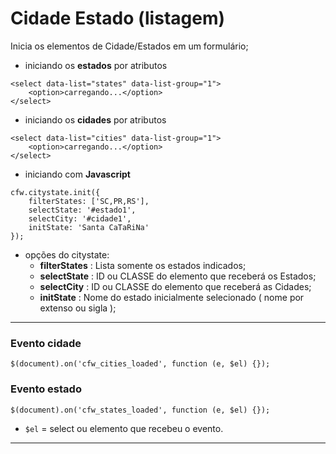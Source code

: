 ﻿# Cidade Estado (listagem)

Inicia os elementos de Cidade/Estados em um formulário;

* iniciando os **estados** por atributos

```
<select data-list="states" data-list-group="1">
    <option>carregando...</option>
</select>
```

* iniciando os **cidades** por atributos

```
<select data-list="cities" data-list-group="1">
    <option>carregando...</option>
</select>
```

* iniciando com **Javascript**

```
cfw.citystate.init({
    filterStates: ['SC,PR,RS'],
    selectState: '#estado1',
    selectCity: '#cidade1',
    initState: 'Santa CaTaRiNa'
});
```
- opções do citystate:
  - **filterStates** : Lista somente os estados indicados;
  - **selectState** : ID ou CLASSE do elemento que receberá os Estados;
  - **selectCity** : ID ou CLASSE do elemento que receberá as Cidades;
  - **initState** : Nome do estado inicialmente selecionado ( nome por extenso ou sigla );

---

### Evento cidade

```
$(document).on('cfw_cities_loaded', function (e, $el) {});
```

### Evento estado

```
$(document).on('cfw_states_loaded', function (e, $el) {});
```

- ```$el``` = select ou elemento que recebeu o evento.

---